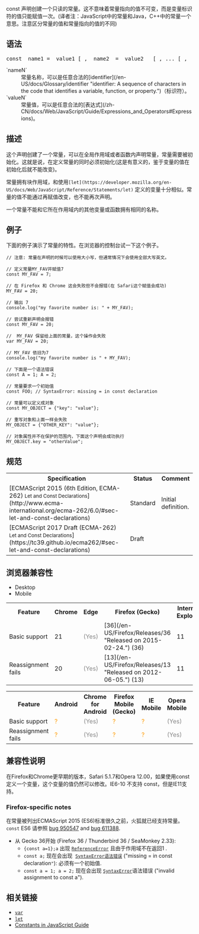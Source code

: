 const 声明创建一个只读的常量。这不意味着常量指向的值不可变，而是变量标识符的值只能赋值一次。(译者注：JavaScript中的常量和Java，C++中的常量一个意思。注意区分常量的值和常量指向的值的不同)

## 语法

<pre class="syntaxbox">const _name1 = _value1 [_, _name2_ = _value2_ _[_, ... [_, _nameN_ = _valueN]]]_;</pre>

<dl>

<dt>`nameN`</dt>

<dd>常量名称，可以是任意合法的[identifier](/en-US/docs/Glossary/identifier "identifier: A sequence of characters in the code that identifies a variable, function, or property.")（标识符）。</dd>

<dt>`valueN`</dt>

<dd>常量值，可以是任意合法的[表达式](/zh-CN/docs/Web/JavaScript/Guide/Expressions_and_Operators#Expressions)。</dd>

</dl>

## 描述

这个声明创建了一个常量，可以在全局作用域或者函数内声明常量，常量需要被初始化。这就是说，在定义常量的同时必须初始化(这是有意义的，鉴于变量的值在初始化后就不能改变)。

常量拥有块作用域，和使用`[let](https://developer.mozilla.org/en-US/docs/Web/JavaScript/Reference/Statements/let)` 定义的变量十分相似。常量的值不能通过再赋值改变，也不能再次声明。

一个常量不能和它所在作用域内的其他变量或函数拥有相同的名称。

## 例子

下面的例子演示了常量的特性。在浏览器的控制台试一下这个例子。

    // 注意: 常量在声明的时候可以使用大小写，但通常情况下会使用全部大写英文。 

    // 定义常量MY_FAV并赋值7
    const MY_FAV = 7;

    // 在 Firefox 和 Chrome 这会失败但不会报错(在 Safari这个赋值会成功)
    MY_FAV = 20;

    // 输出 7
    console.log("my favorite number is: " + MY_FAV);

    // 尝试重新声明会报错 
    const MY_FAV = 20;

    //  MY_FAV 保留给上面的常量，这个操作会失败
    var MY_FAV = 20; 

    // MY_FAV 依旧为7
    console.log("my favorite number is " + MY_FAV);

    // 下面是一个语法错误
    const A = 1; A = 2;

    // 常量要求一个初始值
    const FOO; // SyntaxError: missing = in const declaration

    // 常量可以定义成对象
    const MY_OBJECT = {"key": "value"};

    // 重写对象和上面一样会失败
    MY_OBJECT = {"OTHER_KEY": "value"};

    // 对象属性并不在保护的范围内，下面这个声明会成功执行
    MY_OBJECT.key = "otherValue";

## 规范

<table class="standard-table">

<tbody>

<tr>

<th scope="col">Specification</th>

<th scope="col">Status</th>

<th scope="col">Comment</th>

</tr>

<tr>

<td>[ECMAScript 2015 (6th Edition, ECMA-262)  
<small lang="zh-CN">Let and Const Declarations</small>](http://www.ecma-international.org/ecma-262/6.0/#sec-let-and-const-declarations)</td>

<td><span class="spec-Standard">Standard</span></td>

<td>Initial definition.</td>

</tr>

<tr>

<td>[ECMAScript 2017 Draft (ECMA-262)  
<small lang="zh-CN">Let and Const Declarations</small>](https://tc39.github.io/ecma262/#sec-let-and-const-declarations)</td>

<td><span class="spec-Draft">Draft</span></td>

<td> </td>

</tr>

</tbody>

</table>

## 浏览器兼容性

<div class="htab"><a name="AutoCompatibilityTable" id="AutoCompatibilityTable"></a>

*   <a>Desktop</a>
*   <a>Mobile</a>

</div>

<div id="compat-desktop">

<table class="compat-table">

<tbody>

<tr>

<th>Feature</th>

<th>Chrome</th>

<th>Edge</th>

<th>Firefox (Gecko)</th>

<th>Internet Explorer</th>

<th>Opera</th>

<th>Safari</th>

</tr>

<tr>

<td>Basic support</td>

<td>21</td>

<td><span title="Please update this with the earliest version of support." style="color: #888;">(Yes)</span></td>

<td>[36](/en-US/Firefox/Releases/36 "Released on 2015-02-24.") (36)</td>

<td>11</td>

<td>12</td>

<td>5.1</td>

</tr>

<tr>

<td>Reassignment fails</td>

<td>20</td>

<td><span title="Please update this with the earliest version of support." style="color: #888;">(Yes)</span></td>

<td>[13](/en-US/Firefox/Releases/13 "Released on 2012-06-05.") (13)</td>

<td>11</td>

<td><span title="Compatibility unknown; please update this." style="color: rgb(255, 153, 0);">?</span></td>

<td><span title="Compatibility unknown; please update this." style="color: rgb(255, 153, 0);">?</span></td>

</tr>

</tbody>

</table>

</div>

<div id="compat-mobile">

<table class="compat-table">

<tbody>

<tr>

<th>Feature</th>

<th>Android</th>

<th>Chrome for Android</th>

<th>Firefox Mobile (Gecko)</th>

<th>IE Mobile</th>

<th>Opera Mobile</th>

<th>Safari Mobile</th>

</tr>

<tr>

<td>Basic support</td>

<td><span title="Compatibility unknown; please update this." style="color: rgb(255, 153, 0);">?</span></td>

<td><span title="Please update this with the earliest version of support." style="color: #888;">(Yes)</span></td>

<td><span title="Compatibility unknown; please update this." style="color: rgb(255, 153, 0);">?</span></td>

<td><span title="Compatibility unknown; please update this." style="color: rgb(255, 153, 0);">?</span></td>

<td><span title="Please update this with the earliest version of support." style="color: #888;">(Yes)</span></td>

<td><span title="Compatibility unknown; please update this." style="color: rgb(255, 153, 0);">?</span></td>

</tr>

<tr>

<td>Reassignment fails</td>

<td><span title="Compatibility unknown; please update this." style="color: rgb(255, 153, 0);">?</span></td>

<td><span title="Please update this with the earliest version of support." style="color: #888;">(Yes)</span></td>

<td><span title="Compatibility unknown; please update this." style="color: rgb(255, 153, 0);">?</span></td>

<td><span title="Compatibility unknown; please update this." style="color: rgb(255, 153, 0);">?</span></td>

<td><span title="Please update this with the earliest version of support." style="color: #888;">(Yes)</span></td>

<td><span title="Compatibility unknown; please update this." style="color: rgb(255, 153, 0);">?</span></td>

</tr>

</tbody>

</table>

</div>

## 兼容性说明

在Firefox和Chrome更早期的版本，Safari 5.1.7和Opera 12.00，如果使用const定义一个变量，这个变量的值仍然可以修改。IE6-10 不支持 const，但是IE11支持。

### Firefox-specific notes

在常量被列出ECMAScript 2015 (ES6)标准很久之前，火狐就已经支持常量。  `const` ES6 请参照 [bug 950547](https://bugzilla.mozilla.org/show_bug.cgi?id=950547 "FIXED: Make let and const ES6-compatible") and [bug 611388](https://bugzilla.mozilla.org/show_bug.cgi?id=611388 "FIXED: const should be block-scoped and an initializer should be required").

*   从 Gecko 36开始 (Firefox 36 / Thunderbird 36 / SeaMonkey 2.33):
    *   `{const a=1};a` 出现 [`ReferenceError`](https://developer.mozilla.org/en-US/docs/Web/JavaScript/Reference/Global_Objects/ReferenceError "The ReferenceError object represents an error when a non-existent variable is referenced.") 且由于作用域不在返回1 .
    *   `const a;` 现在会出现  [`SyntaxError语法错误`](https://developer.mozilla.org/en-US/docs/Web/JavaScript/Reference/Global_Objects/SyntaxError "The SyntaxError object represents an error when trying to interpret syntactically invalid code.") ("missing = in const declaration`"`): 必须有一个初始值.
    *   `const a = 1; a = 2;` 现在会出现 [`SyntaxError`](https://developer.mozilla.org/en-US/docs/Web/JavaScript/Reference/Global_Objects/SyntaxError "The SyntaxError object represents an error when trying to interpret syntactically invalid code.")语法错误 ("invalid assignment to const a").

## 相关链接

*   [`var`](/zh-CN/docs/Web/JavaScript/Reference/Statements/var "JavaScript/Reference/Statements/var")
*   [`let`](/zh-CN/docs/JavaScript/Reference/Statements/let "JavaScript/Reference/Statements/let")
*   [Constants in JavaScript Guide](/zh-CN/docs/JavaScript/Guide/Values,_variables,_and_literals#Constants "JavaScript/Guide/Values, Variables, and Literals#Constants")